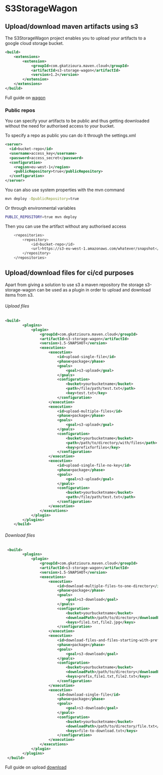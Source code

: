 # S3StorageWagon

## Upload/download maven artifacts using s3

The S3StorageWagon project enables you to upload your artifacts to a google cloud storage bucket. 

```xml
<build>
    <extensions>
        <extension>
            <groupId>com.gkatzioura.maven.cloud</groupId>
            <artifactId>s3-storage-wagon</artifactId>
            <version>1.2</version>
        </extension>
    </extensions>
</build>
```
Full guide on [wagon](https://egkatzioura.com/2018/04/09/host-your-maven-artifacts-using-amazon-s3/)

### Public repos

You can specify your artifacts to be public and thus getting downloaded without the need for authorised access to your bucket.

To specify a repo as public you can do it through the settings.xml

```xml
<server>
  <id>bucket-repo</id>
  <username>access_key</username>
  <password>access_secret</password>
  <configuration>
    <region>eu-west-1</region>
    <publicRepository>true</publicRepository>
  </configuration>
</server>
``` 

You can also use system properties with the mvn command

```bash
mvn deploy -DpublicRepository=true
```

Or through environmental variables

```bash
PUBLIC_REPOSITORY=true mvn deploy
```

Then you can use the artifact without any authorised access

```bash
    <repositories>
        <repository>
            <id>bucket-repo</id>
            <url>https://s3-eu-west-1.amazonaws.com/whatever/snapshot</url>
        </repository>
    </repositories>
```

## Upload/download files for ci/cd purposes

Apart from giving a solution to use s3 a maven repository the storage s3-storage-wagon can be used as a plugin in order to
upload and download items from s3. 

###### Upload files

```xml
<build>
        <plugins>
            <plugin>
                <groupId>com.gkatzioura.maven.cloud</groupId>
                <artifactId>s3-storage-wagon</artifactId>
                <version>1.5-SNAPSHOT</version>
                <executions>
                    <execution>
                        <id>upload-single-file</id>
                        <phase>package</phase>
                        <goals>
                            <goal>s3-upload</goal>
                        </goals>
                        <configuration>
                            <bucket>yourbucketname</bucket>
                            <path>/file/path/test.txt</path>
                            <key>test.txt</key>
                        </configuration>
                    </execution>
                    <execution>
                        <id>upload-multiple-files</id>
                        <phase>package</phase>
                        <goals>
                            <goal>s3-upload</goal>
                        </goals>
                        <configuration>
                            <bucket>yourbucketname</bucket>
                            <path>/path/to/directory/with/files</path>
                            <key>prefixforfiles</key>
                        </configuration>
                    </execution>
                    <execution>
                        <id>upload-single-file-no-key</id>
                        <phase>package</phase>
                        <goals>
                            <goal>s3-upload</goal>
                        </goals>
                        <configuration>
                            <bucket>yourbucketname</bucket>
                            <path>/file/path/test.txt</path>
                        </configuration>
                    </execution>
                </executions>
            </plugin>
        </plugins>
    </build>
```

###### Download files

```xml
 <build>
        <plugins>
            <plugin>
                <groupId>com.gkatzioura.maven.cloud</groupId>
                <artifactId>s3-storage-wagon</artifactId>
                <version>1.5-SNAPSHOT</version>
                <executions>
                    <execution>
                        <id>download-multiple-files-to-one-directory</id>
                        <phase>package</phase>
                        <goals>
                            <goal>s3-download</goal>
                        </goals>
                        <configuration>
                            <bucket>yourbucketname</bucket>
                            <downloadPath>/path/to/directory</downloadPath>
                            <keys>file1.txt,file2.jpg</keys>
                        </configuration>
                    </execution>
                    <execution>
                        <id>download-files-and-files-starting-with-prefix</id>
                        <phase>package</phase>
                        <goals>
                            <goal>s3-download</goal>
                        </goals>
                        <configuration>
                            <bucket>yourbucketname</bucket>
                            <downloadPath>/path/to/directory</downloadPath>
                            <keys>prefix,file1.txt,file2.txt</keys>
                        </configuration>
                    </execution>
                    <execution>
                        <id>download-single-file</id>
                        <phase>package</phase>
                        <goals>
                            <goal>s3-download</goal>
                        </goals>
                        <configuration>
                            <bucket>yourbucketname</bucket>
                            <downloadPath>/path/to/directory/file.txt</downloadPath>
                            <keys>file-to-download.txt</keys>
                        </configuration>
                    </execution>
                </executions>
            </plugin>
        </plugins>
 </build>   
```

Full guide on upload [download](https://egkatzioura.com/2019/01/22/upload-and-download-files-to-s3-using-maven/)


